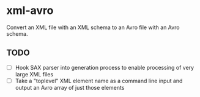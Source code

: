 # xml-avro

Convert an XML file with an XML schema to an Avro file with an Avro schema.

## TODO

- [ ] Hook SAX parser into generation process to enable processing of very large XML files
- [ ] Take a "toplevel" XML element name as a command line input and output an Avro array of just
      those elements